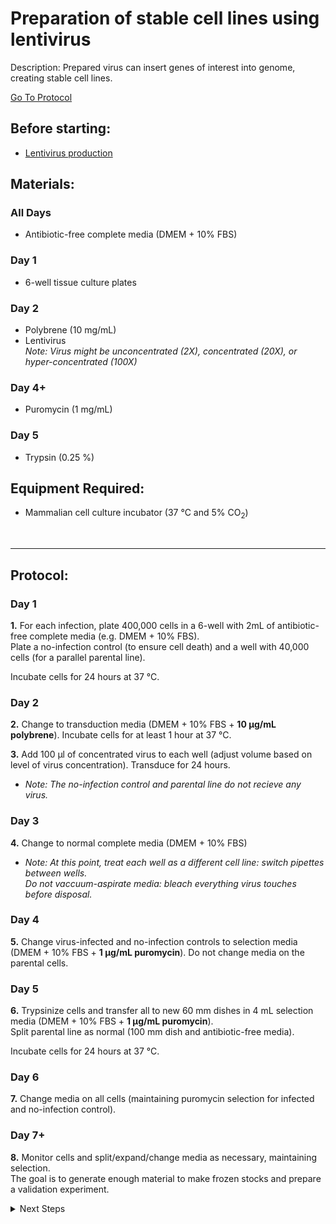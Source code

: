 Preparation of stable cell lines using lentivirus
================================================================================
Description: Prepared virus can insert genes of interest into genome, creating stable cell lines.

[Go To Protocol](#protocol)

Before starting:
--------------------------------------------------------------------------------
* [Lentivirus production](./virus-production-HEK293T.md)

Materials:
--------------------------------------------------------------------------------
### All Days
  * Antibiotic-free complete media (DMEM + 10% FBS)

### Day 1
  * 6-well tissue culture plates

### Day 2
  * Polybrene (10 mg/mL)
  * Lentivirus  
  _Note: Virus might be unconcentrated (2X), concentrated (20X), or hyper-concentrated (100X)_
  
### Day 4+  
  * Puromycin (1 mg/mL)

### Day 5  
  * Trypsin (0.25 %)


Equipment Required:
--------------------------------------------------------------------------------

  * Mammalian cell culture incubator (37 °C and 5% CO<sub>2</sub>)

<br/>

___
Protocol:
--------------------------------------------------------------------------------
### Day 1

**1.** For each infection, plate 400,000 cells in a 6-well with 2mL of antibiotic-free complete media (e.g. DMEM + 10% FBS).<br/>
Plate a no-infection control (to ensure cell death) and a well with 40,000 cells (for a parallel parental line).

Incubate cells for 24 hours at 37 °C.

### Day 2

**2.** Change to transduction media (DMEM + 10% FBS + **10 µg/mL polybrene**). Incubate cells for at least 1 hour at 37 °C.

**3.** Add 100 µl of concentrated virus to each well (adjust volume based on level of virus concentration). Transduce for 24 hours.
  * _Note: The no-infection control and parental line do not recieve any virus._

### Day 3
**4.** Change to normal complete media (DMEM + 10% FBS)
  * _Note: At this point, treat each well as a different cell line: switch pipettes between wells.</br> Do not vaccuum-aspirate media: bleach everything virus touches before disposal._

### Day 4

**5.** Change virus-infected and no-infection controls to selection media (DMEM + 10% FBS + **1 µg/mL puromycin**). Do not change media on the parental cells.

### Day 5
**6.** Trypsinize cells and transfer all to new 60 mm dishes in 4 mL selection media (DMEM + 10% FBS + **1 µg/mL puromycin**). </br> Split parental line as normal (100 mm dish and antibiotic-free media).

Incubate cells for 24 hours at 37 °C.

### Day 6

**7.** Change media on all cells (maintaining puromycin selection for infected and no-infection control).

### Day 7+
**8.** Monitor cells and split/expand/change media as necessary, maintaining selection.<br/>The goal is to generate enough material to make frozen stocks and prepare a validation experiment.

<details>
  <summary>Next Steps</summary>
  
</p> <a href="../General/Freezing-Cells.md">
Freezing-Cells</a>

</p> <a href="../Proximity-Labeling/miniTurbo-biotinylation.md">
Proximity Labeling </a>

</details>
